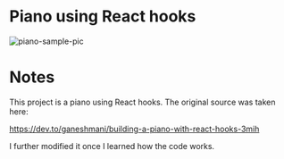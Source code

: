 # Piano using React hooks
![piano-sample-pic](https://user-images.githubusercontent.com/25576089/125423300-7c44ed48-dffd-4920-b73d-b84498561d13.png)

# Notes

This project is a piano using React hooks. The original source was taken here:

https://dev.to/ganeshmani/building-a-piano-with-react-hooks-3mih

I further modified it once I learned how the code works.
